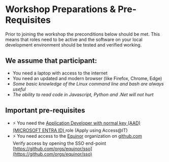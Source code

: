 # Workshop Preparations &  Pre-Requisites

Prior to joining the workshop the preconditions below should be met. This means that roles need to be active and the software on your local development environment should be tested and verified working.

## We assume that participant:

- You need a laptop with access to the internet
- You need an updated and modern browser (like Firefox, Chrome, Edge)
- *Some basic knowledge of the Linux command line and bash are always useful*
- *The ability to read code in Javascript, Python and .Net will not hurt*

## Important pre-requisites

- ⚡️ You need the [Application Developer with normal key (AAD) (MICROSOFT ENTRA ID)
](https://docs.omnia.equinor.com/governance/iam/App-General-Info/) role (Apply using Access@IT)
- ⚡️ You need access to the [Equinor](https://github.com/equinor) organization on [github.com](https://github.com)</br>Verify access by opening the SSO end-point [https://github.com/orgs/equinor/sso](https://github.com/orgs/equinor/sso)


